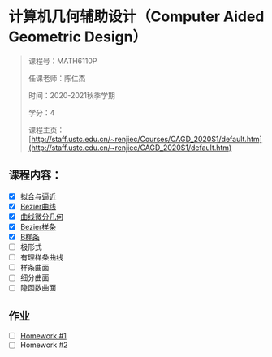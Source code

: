 # 计算机几何辅助设计（Computer Aided Geometric Design）

>课程号：MATH6110P
>
>任课老师：陈仁杰
>
>时间：2020-2021秋季学期
>
>学分：4
>
>课程主页：[http://staff.ustc.edu.cn/~renjiec/Courses/CAGD_2020S1/default.htm](http://staff.ustc.edu.cn/~renjiec/CAGD_2020S1/default.htm) 

## 课程内容：

- [x] [拟合与逼近](https://github.com/Chaphlagical/Course/blob/main/CAGD/Note/CAGD(1)%E6%8F%92%E5%80%BC%E4%B8%8E%E9%80%BC%E8%BF%91.pdf)
- [x] [Bezier曲线](https://github.com/Chaphlagical/Course/blob/main/CAGD/Note/CAGD(2)Bezier%E6%9B%B2%E7%BA%BF.pdf)
- [x] [曲线微分几何](https://github.com/Chaphlagical/Course/blob/main/CAGD/Note/CAGD(3)%E6%9B%B2%E7%BA%BF%E5%BE%AE%E5%88%86%E5%87%A0%E4%BD%95.pdf)
- [x] [Bezier样条](https://github.com/Chaphlagical/Course/blob/main/CAGD/Note/CAGD(4)Bezier%E6%A0%B7%E6%9D%A1.pdf)
- [x] [B样条](https://github.com/Chaphlagical/Course/blob/main/CAGD/Note/CAGD(5)B%E6%A0%B7%E6%9D%A1.pdf)
- [ ] 极形式
- [ ] 有理样条曲线
- [ ] 样条曲面
- [ ] 细分曲面
- [ ] 隐函数曲面

## 作业

- [ ] [Homework #1](https://github.com/Chaphlagical/Course/tree/main/CAGD/Homework/hw1)
- [ ] Homework #2